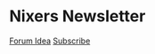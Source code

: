 # Nixers Newsletter #

[Forum Idea](https://nixers.net/showthread.php?tid=2022)
[Subscribe](https://nixers.net/newsletter)
